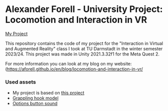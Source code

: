 # Alexander Forell - University Project: Locomotion and Interaction in VR

[My Project](/blob/master/ivar-project-thumbnail.jpg)

This repository contains the code of my project for the "Interaction in Virtual and Augmented Reality" class I took at TU Darmstadt in the winter semester 2023/24. This project was made in Unity 2021.3.32f1 for the Meta Quest 2.

For more information you can look at my blog on my website: (https://aforell.github.io/en/blog/locomotion-and-interaction-in-vr/

### Used assets
- My project is based on [this project](https://github.com/wenjietseng/VR-locomotion-parkour/)
- [Grappling hook model](https://skfb.ly/6DvAF)
- [Options button sound](https://mixkit.co/free-sound-effects/click/)